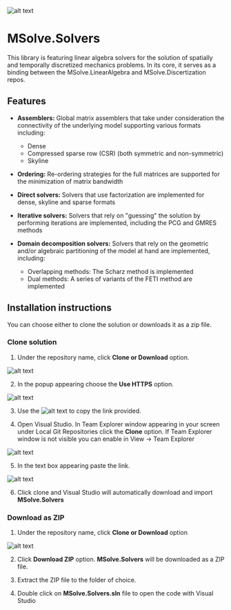 ![alt text](http://mgroup.ntua.gr/wp-content/uploads/2018/05/MGroup52.png "MGroup")

# MSolve.Solvers
This library is featuring linear algebra solvers for the solution of spatially and temporally discretized mechanics problems. In its core, it serves as a binding between the MSolve.LinearAlgebra and MSolve.Discertization repos.

## Features

- **Assemblers:** Global matrix assemblers that take under consideration the connectivity of the underlying model supporting various formats including:
  * Dense
  * Compressed sparse row (CSR) (both symmetric and non-symmetric)
  * Skyline
  
- **Ordering:** Re-ordering strategies for the full matrices are supported for the minimization of matrix bandwidth 
  
- **Direct solvers:** Solvers that use factorization are implemented for dense, skyline and sparse formats

- **Iterative solvers:** Solvers that rely on "guessing" the solution by performing iterations are implemented, including the PCG and GMRES methods
  
- **Domain decomposition solvers:** Solvers that rely on the geometric and/or algebraic partitioning of the model at hand are implemented, including:
  * Overlapping methods: The Scharz method is implemented
  * Dual methods: A series of variants of the FETI method are implemented

## Installation instructions
You can choose either to clone the solution or downloads it as a zip file.

### Clone solution
1. Under the repository name, click **Clone or Download** option.

![alt text](https://github.com/mgroupntua/MSolve.Edu/blob/master/Images/CloneOrDownload.png "1")

2. In the popup appearing choose the **Use HTTPS** option.

![alt text](https://github.com/mgroupntua/MSolve.Edu/blob/master/Images/2.png "2")

3. Use the ![alt text](https://github.com/mgroupntua/MSolve.Edu/blob/master/Images/3.png "3") to copy the link provided.

4. Open Visual Studio. In Team Explorer window appearing in your screen under Local Git Repositories click the **Clone** option. If Team Explorer window is not visible you can enable in View -> Team Explorer

  ![alt text](https://github.com/mgroupntua/MSolve.Edu/blob/master/Images/4.png "4")
  
5. In the text box appearing paste the link.

 ![alt text](https://github.com/mgroupntua/MSolve.Edu/blob/master/Images/5.png "5")

6. Click clone and Visual Studio will automatically download and import **MSolve.Solvers**


### Download as ZIP
1. Under the repository name, click **Clone or Download** option

![alt text](https://github.com/mgroupntua/MSolve.Edu/blob/master/Images/CloneOrDownload.png "1")

2. Click **Download ZIP** option. **MSolve.Solvers** will be downloaded as a ZIP file.

3. Extract the ZIP file to the folder of choice.

4. Double click on **MSolve.Solvers.sln** file to open the code with Visual Studio

